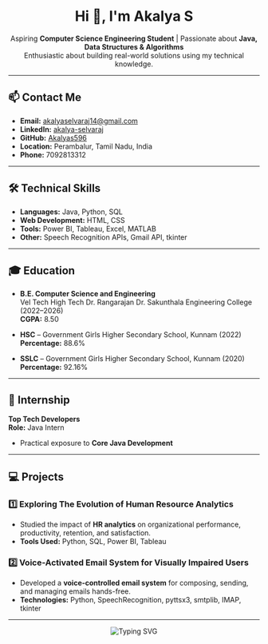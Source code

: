 <h1 align="center">Hi 👋, I'm Akalya S</h1>

<p align="center">
Aspiring <strong>Computer Science Engineering Student</strong> | Passionate about <strong>Java, Data Structures & Algorithms</strong><br>
Enthusiastic about building real-world solutions using my technical knowledge.
</p>

---

## 📫 Contact Me
- **Email:** akalyaselvaraj14@gmail.com  
- **LinkedIn:** [akalya-selvaraj](https://www.linkedin.com/in/akalya-selvaraj)  
- **GitHub:** [Akalyas596](https://github.com/Akalyas596)  
- **Location:** Perambalur, Tamil Nadu, India  
- **Phone:** 7092813312

---

## 🛠️ Technical Skills

- **Languages:** Java, Python, SQL  
- **Web Development:** HTML, CSS  
- **Tools:** Power BI, Tableau, Excel, MATLAB  
- **Other:** Speech Recognition APIs, Gmail API, tkinter

---

## 🎓 Education

- **B.E. Computer Science and Engineering**  
  Vel Tech High Tech Dr. Rangarajan Dr. Sakunthala Engineering College (2022–2026)  
  **CGPA:** 8.50

- **HSC** – Government Girls Higher Secondary School, Kunnam (2022)  
  **Percentage:** 88.6%

- **SSLC** – Government Girls Higher Secondary School, Kunnam (2020)  
  **Percentage:** 92.16%

---

## 💼 Internship

**Top Tech Developers**  
**Role:** Java Intern  
- Practical exposure to **Core Java Development**

---

## 💻 Projects

### 1️⃣ Exploring The Evolution of Human Resource Analytics
- Studied the impact of **HR analytics** on organizational performance, productivity, retention, and satisfaction.
- **Tools Used:** Python, SQL, Power BI, Tableau

### 2️⃣ Voice-Activated Email System for Visually Impaired Users
- Developed a **voice-controlled email system** for composing, sending, and managing emails hands-free.
- **Technologies:** Python, SpeechRecognition, pyttsx3, smtplib, IMAP, tkinter

---

<p align="center">
<img src="https://readme-typing-svg.demolab.com?font=Courier+New&weight=700&size=24&duration=3000&pause=800&color=004080&vCenter=true&width=600&lines=Thank+You+for+visiting+my+GitHub!" alt="Typing SVG" />
</p>
